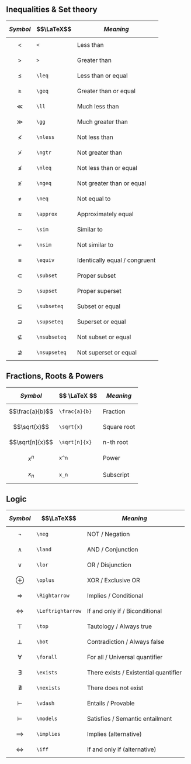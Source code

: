 ## Inequalities & Set theory
| $$Symbol$$ | $$\LaTeX$$| $$Meaning$$ |
|--------|-----------|---------|
| $$<$$        | `<`           | Less than |
| $$>$$        | `>`           | Greater than |
| $$\leq$$     | `\leq`        | Less than or equal |
| $$\geq$$     | `\geq`        | Greater than or equal |
| $$\ll$$      | `\ll`         | Much less than |
| $$\gg$$      | `\gg`         | Much greater than |
| $$\nless$$   | `\nless`      | Not less than |
| $$\ngtr$$    | `\ngtr`       | Not greater than |
| $$\nleq$$    | `\nleq`       | Not less than or equal |
| $$\ngeq$$    | `\ngeq`       | Not greater than or equal |
| $$\neq$$     | `\neq`        | Not equal to |
| $$\approx$$  | `\approx`     | Approximately equal |
| $$\sim$$     | `\sim`        | Similar to |
| $$\nsim$$    | `\nsim`       | Not similar to |
| $$\equiv$$   | `\equiv`      | Identically equal / congruent |
| $$\subset$$  | `\subset`     | Proper subset |
| $$\supset$$  | `\supset`     | Proper superset |
| $$\subseteq$$| `\subseteq`   | Subset or equal |
| $$\supseteq$$| `\supseteq`   | Superset or equal |
| $$\nsubseteq$$| `\nsubseteq` | Not subset or equal |
| $$\nsupseteq$$| `\nsupseteq` | Not superset or equal |

## Fractions, Roots & Powers
| $$ Symbol $$ | $$ \LaTeX $$ | $$Meaning$$ |
|---|---|---|
|$$\frac{a}{b}$$|`\frac{a}{b}`|Fraction|
|$$\sqrt{x}$$|`\sqrt{x}`|Square root|
|$$\sqrt[n]{x}$$|`\sqrt[n]{x}`|n-th root|
|$$x^n$$|`x^n`|Power|
|$$x_n$$|`x_n`|Subscript|

## Logic
| $$Symbol$$ | $$\LaTeX$$| $$Meaning$$ |
| ------------------- | ----------------- | ------------------------------------- |
| $$\neg$$            | `\neg`            | NOT / Negation                        |
| $$\land$$           | `\land`           | AND / Conjunction                     |
| $$\lor$$            | `\lor`            | OR / Disjunction                      |
| $$\oplus$$          | `\oplus`          | XOR / Exclusive OR                    |
| $$\Rightarrow$$     | `\Rightarrow`     | Implies / Conditional                 |
| $$\Leftrightarrow$$ | `\Leftrightarrow` | If and only if / Biconditional        |
| $$\top$$            | `\top`            | Tautology / Always true               |
| $$\bot$$            | `\bot`            | Contradiction / Always false          |
| $$\forall$$         | `\forall`         | For all / Universal quantifier        |
| $$\exists$$         | `\exists`         | There exists / Existential quantifier |
| $$\nexists$$        | `\nexists`        | There does not exist                  |
| $$\vdash$$          | `\vdash`          | Entails / Provable                    |
| $$\models$$         | `\models`         | Satisfies / Semantic entailment       |
| $$\implies$$        | `\implies`        | Implies (alternative)                 |
| $$\iff$$            | `\iff`            | If and only if (alternative)          |

